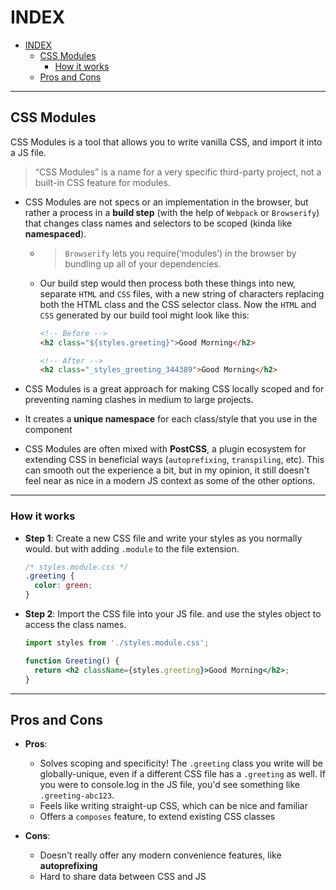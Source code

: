 # INDEX

- [INDEX](#index)
  - [CSS Modules](#css-modules)
    - [How it works](#how-it-works)
  - [Pros and Cons](#pros-and-cons)

---

## CSS Modules

CSS Modules is a tool that allows you to write vanilla CSS, and import it into a JS file.

> “CSS Modules” is a name for a very specific third-party project, not a built-in CSS feature for modules.

- CSS Modules are not specs or an implementation in the browser, but rather a process in a **build step** (with the help of `Webpack` or `Browserify`) that changes class names and selectors to be scoped (kinda like **namespaced**).

  - > `Browserify` lets you require(‘modules’) in the browser by bundling up all of your dependencies.

  - Our build step would then process both these things into new, separate `HTML` and `CSS` files, with a new string of characters replacing both the HTML class and the CSS selector class. Now the `HTML` and `CSS` generated by our build tool might look like this:

    ```html
    <!-- Before -->
    <h2 class="${styles.greeting}">Good Morning</h2>

    <!-- After -->
    <h2 class="_styles_greeting_344389">Good Morning</h2>
    ```

- CSS Modules is a great approach for making CSS locally scoped and for preventing naming clashes in medium to large projects.
- It creates a **unique namespace** for each class/style that you use in the component

- CSS Modules are often mixed with **PostCSS**, a plugin ecosystem for extending CSS in beneficial ways (`autoprefixing`, `transpiling`, etc). This can smooth out the experience a bit, but in my opinion, it still doesn't feel near as nice in a modern JS context as some of the other options.

---

### How it works

- **Step 1**: Create a new CSS file and write your styles as you normally would. but with adding `.module` to the file extension.

  ```css
  /* styles.module.css */
  .greeting {
    color: green;
  }
  ```

- **Step 2**: Import the CSS file into your JS file. and use the styles object to access the class names.

  ```jsx
  import styles from './styles.module.css';

  function Greeting() {
    return <h2 className={styles.greeting}>Good Morning</h2>;
  }
  ```

---

## Pros and Cons

- **Pros**:

  - Solves scoping and specificity! The `.greeting` class you write will be globally-unique, even if a different CSS file has a `.greeting` as well. If you were to console.log in the JS file, you'd see something like `.greeting-abc123`.
  - Feels like writing straight-up CSS, which can be nice and familiar
  - Offers a `composes` feature, to extend existing CSS classes

- **Cons**:
  - Doesn't really offer any modern convenience features, like **autoprefixing**
  - Hard to share data between CSS and JS

